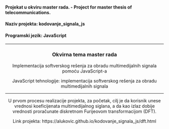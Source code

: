 #### Projekat u okviru master rada. -  Project for master thesis of telecommunications. 
#### Naziv projekta: kodovanje_signala_js
#### Programski jezik: JavaScript
---
### <p align="center"> Okvirna tema master rada  </p>
 <p align="center"> Implementacija softverskog rešenja za obradu multimedijalnih signala pomoću JavaScript-a </p>
 <p align="center"> JavaScript tehnologije: implementacija softverskog rešenja za obradu multimedijalnih signala </p>
 
 ---


 
 <p align="center">
 U prvom procesu realizacije projekta, za početak, 
 cilj je da korisnik unese vrednosi koeficijenata multimedijalnog siglana, 
 a da kao izlaz dobije vrednosti proračunate diskretnom Furijeovom transformacijom (DFT). 
 </p>
<p align="center"> Link projekta: https://alukovic.github.io/kodovanje_signala_js/dft.html </p>
